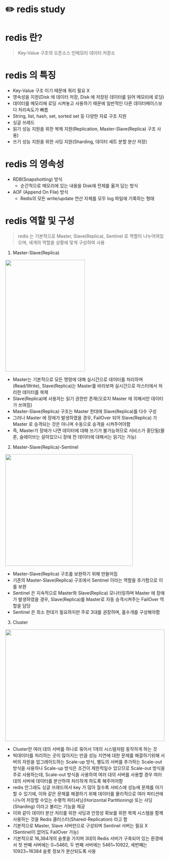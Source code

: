 # ✏️ redis study

redis 란?
=========
> Key-Value 구조의 오픈소스 인메모리 데이터 저장소   
   
         
   
redis 의 특징
=============
* Key-Value 구조 이기 때문에 쿼리 필요 X
* 영속성을 지원(Disk 에 데이터 저장, Disk 에 저장된 데이터를 읽어 메모리에 로딩)
* 데이터를 메모리에 로딩 시켜놓고 사용하기 때문에 일반적인 다른 데이터베이스보다 처리속도가 빠름
* String, list, hash, set, sorted set 등 다양한 자료 구조 지원
* 싱글 쓰레드 
* 읽기 성능 지원을 위한 복제 지원(Replication, Master-Slave(Replica) 구조 사용)
* 쓰기 성능 지원을 위한 샤딩 지원(Sharding, 데이터 세트 분할 분산 저장)   



redis 의 영속성
===============
* RDB(Snapshotting) 방식
   + 순간적으로 메모리에 있는 내용을 Disk에 전체를 옮겨 담는 방식
* AOF (Append On File) 방식
   + Redis의 모든 write/update 연산 자체를 모두 log 파일에 기록하는 형태



redis 역할 및 구성
==================
> redis 는 기본적으로 Master, Slave(Replica), Sentinel 로 역할이 나누어져있으며, 세개의 역할을 상황에 맞게 구성하여 사용 
1. Master-Slave(Replica)    
     
<img src="https://user-images.githubusercontent.com/108176836/223335455-7761befa-1704-47b5-b109-2e84df2752cf.png" width="250px" height="350px"></img><br/>

   * Master는 기본적으로 모든 명령에 대해 실시간으로 데이터를 처리하며(Read/Write), Slave(Replica)는 Master를 바라보며 실시간으로 마스터에서 처리한 데이터를 복제
   * Slave(Replica)에 사용자는 읽기 권한만 존재(오로지 Master 에 의해서만 데이터가 쓰여짐)
   * Master-Slave(Replica) 구조는 Master 한대에 Slave(Replica)를 다수 구성
   * 그러나 Master 에 장애가 발생하였을 경우, FailOver 되어 Slave(Replica) 가 Master 로 승격되는 것은 아니며 수동으로 승격을 시켜주어야함
   * 즉, Master가 장애가 나면 데이터에 대해 쓰기가 불가능하므로 서비스가 중단됨(물론, 슬레이브는 살아있으니 장애 전 데이터에 대해서는 읽기는 가능) 
2. Master-Slave(Replica)-Sentinel

<img src="https://user-images.githubusercontent.com/108176836/223337472-48f0aa37-a71d-49f5-a1c4-fd6d86be9619.png" width="400px" height="350px"></img><br/>

   * Master-Slave(Replica) 구조를 보완하기 위해 만들어짐
   * 기존의 Master-Slave(Replica) 구조에서 Sentinel 이라는 역할을 추가함으로 이를 보완
   * Sentinel 은 지속적으로 Master와 Slave(Replica) 모니터링하며 Master 에 장애가 발생하였을 경우, Slave(Replica)를 Master로 자동 승격시켜주는 FailOver 역할을 담당
   * Sentinel 은 최소 한대가 필요하지만 주로 3대를 권장하며, 홀수개를 구성해야함
3. Cluster

<img src="https://user-images.githubusercontent.com/108176836/223338032-fa7a5222-724e-4988-b60c-3f25e24ad250.png" width="500px" height="350px"></img><br/>

   * Cluster란 여러 대의 서버를 하나로 묶어서 1개의 시스템처럼 동작하게 하는 것
   * 빅데이터를 처리하는 곳이 많아지는 만큼 성능 지연에 대한 문제를 해결하기위해 서버의 자원을 업그레이드하는 Scale-up 방식, 별도의 서버를 추가하는 Scale-out 방식을 사용하나 Scale-up 방식은 조건이 제한적일수 있으므로 Scale-out 방식을 주로 사용하는데, Scale-out 방식을 사용하여 여러 대의 서버를 사용할 경우 여러 대의 서버에 데이터를 분산하여 처리하게 하도록 해주어야함
   * redis 안그래도 싱글 쓰레드여서 key 가 많아 질수록 서비스에 성능에 문제를 야기 할 수 있기에, 이와 같은 문제를 해결하기 위해 데이터를 물리적으로 여러 파티션에 나누어 저장할 수있는 수평적 파티셔닝(Horizontal Partitioning) 또는 샤딩(Sharding) 이라고 불리는 기능을 제공
   * 이와 같이 데이터 분산 처리를 위한 샤딩과 안정성 확보를 위한 복제 시스템을 함께 사용하는 것을 Redis 클러스터(Shared-Replication) 라고 함
   * 기본적으로 Master, Slave 서버만으로 구성되며 Sentinel 서버는 필요 X (Sentinel이 없어도 FailOver 가능)
   * 기본적으로 16,384개의 슬롯을 가지며 3대의 Redis 서버가 구축되어 있는 환경에서 첫 번째 서버에는 0~5460, 두 번째 서버에는 5461~10922, 세번째는 10923~16384 슬롯 정보가 분산되도록 사용


